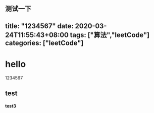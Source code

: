 测试一下
---
title: "1234567"
date: 2020-03-24T11:55:43+08:00
tags: ["算法","leetCode"]
categories: ["leetCode"]
---

# hello
1234567 

## test

#### test3 
